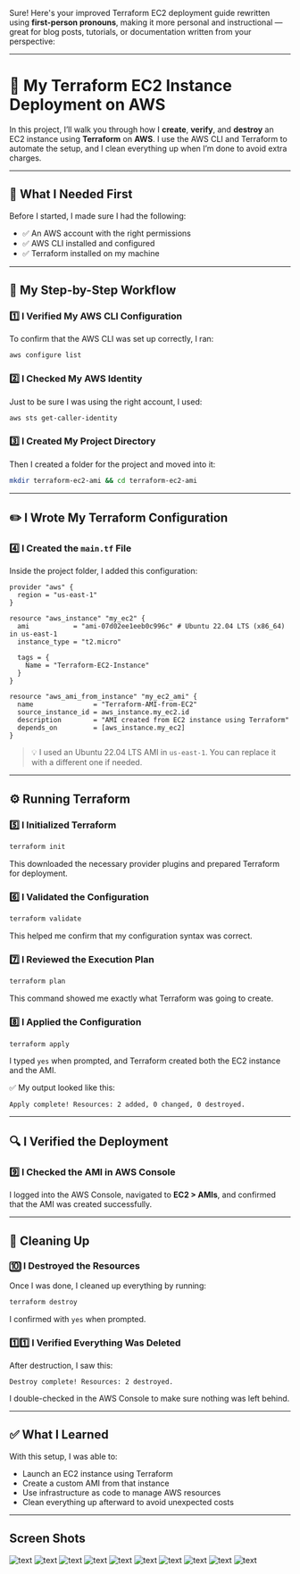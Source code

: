 Sure! Here's your improved Terraform EC2 deployment guide rewritten using **first-person pronouns**, making it more personal and instructional — great for blog posts, tutorials, or documentation written from your perspective:

---

# 🚀 My Terraform EC2 Instance Deployment on AWS

In this project, I’ll walk you through how I **create**, **verify**, and **destroy** an EC2 instance using **Terraform** on **AWS**. I use the AWS CLI and Terraform to automate the setup, and I clean everything up when I’m done to avoid extra charges.

---

## 🧰 What I Needed First

Before I started, I made sure I had the following:

* ✅ An AWS account with the right permissions
* ✅ AWS CLI installed and configured
* ✅ Terraform installed on my machine

---

## 🔁 My Step-by-Step Workflow

### 1️⃣ I Verified My AWS CLI Configuration

To confirm that the AWS CLI was set up correctly, I ran:

```bash
aws configure list
```

### 2️⃣ I Checked My AWS Identity

Just to be sure I was using the right account, I used:

```bash
aws sts get-caller-identity
```

### 3️⃣ I Created My Project Directory

Then I created a folder for the project and moved into it:

```bash
mkdir terraform-ec2-ami && cd terraform-ec2-ami
```

---

## ✏️ I Wrote My Terraform Configuration

### 4️⃣ I Created the `main.tf` File

Inside the project folder, I added this configuration:

```hcl
provider "aws" {
  region = "us-east-1"
}

resource "aws_instance" "my_ec2" {
  ami           = "ami-07d02ee1eeb0c996c" # Ubuntu 22.04 LTS (x86_64) in us-east-1
  instance_type = "t2.micro"

  tags = {
    Name = "Terraform-EC2-Instance"
  }
}

resource "aws_ami_from_instance" "my_ec2_ami" {
  name               = "Terraform-AMI-from-EC2"
  source_instance_id = aws_instance.my_ec2.id
  description        = "AMI created from EC2 instance using Terraform"
  depends_on         = [aws_instance.my_ec2]
}
```

> 💡 I used an Ubuntu 22.04 LTS AMI in `us-east-1`. You can replace it with a different one if needed.

---

## ⚙️ Running Terraform

### 5️⃣ I Initialized Terraform

```bash
terraform init
```

This downloaded the necessary provider plugins and prepared Terraform for deployment.

### 6️⃣ I Validated the Configuration

```bash
terraform validate
```

This helped me confirm that my configuration syntax was correct.

### 7️⃣ I Reviewed the Execution Plan

```bash
terraform plan
```

This command showed me exactly what Terraform was going to create.

### 8️⃣ I Applied the Configuration

```bash
terraform apply
```

I typed `yes` when prompted, and Terraform created both the EC2 instance and the AMI.

✅ My output looked like this:

```
Apply complete! Resources: 2 added, 0 changed, 0 destroyed.
```

---

## 🔍 I Verified the Deployment

### 9️⃣ I Checked the AMI in AWS Console

I logged into the AWS Console, navigated to **EC2 > AMIs**, and confirmed that the AMI was created successfully.

---

## 🧹 Cleaning Up

### 🔟 I Destroyed the Resources

Once I was done, I cleaned up everything by running:

```bash
terraform destroy
```

I confirmed with `yes` when prompted.

### 1️⃣1️⃣ I Verified Everything Was Deleted

After destruction, I saw this:

```
Destroy complete! Resources: 2 destroyed.
```

I double-checked in the AWS Console to make sure nothing was left behind.

---

## ✅ What I Learned

With this setup, I was able to:

* Launch an EC2 instance using Terraform
* Create a custom AMI from that instance
* Use infrastructure as code to manage AWS resources
* Clean everything up afterward to avoid unexpected costs

---
## Screen Shots
![text](imgs/ec2-1.png) 
![text](imgs/ec2-2.png) 
![text](imgs/ec2-3.png) 
![text](imgs/ec2-4.png) 
![text](imgs/ec2-5.png) 
![text](imgs/ec2-6.png) 
![text](imgs/ec2-7.png) 
![text](imgs/ec2-8.png) 
![text](imgs/ec2-9.png) 
![text](imgs/ec2-10.png)
